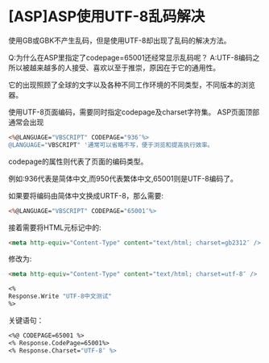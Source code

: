# [ASP]ASP使用UTF-8乱码解决

使用GB或GBK不产生乱码，但是使用UTF-8却出现了乱码的解决方法。

Q:为什么在ASP里指定了codepage=65001还经常显示乱码呢？ A:UTF-8编码之所以被越来越多的人接受、喜欢以至于推崇，原因在于它的通用性。

它的出现照顾了全球的文字以及各种不同工作环境的不同类型，不同版本的浏览器。

<!-- more -->

使用UTF-8页面编码，需要同时指定codepage及charset字符集。 ASP页面顶部通常会出现

```asp
<%@LANGUAGE="VBSCRIPT" CODEPAGE="936″%>
@LANGUAGE="VBSCRIPT" '通常可以省略不写，便于浏览和提高执行效率。
```

codepage的属性则代表了页面的编码类型。 

例如:936代表是简体中文,而950代表繁体中文,65001则是UTF-8编码了。 

如果要将编码由简体中文换成URTF-8，那么需要:

```asp
<%@LANGUAGE="VBSCRIPT" CODEPAGE="65001″%>
```

接着需要将HTML元标记中的:

```html
<meta http-equiv="Content-Type" content="text/html; charset=gb2312″ />
```

修改为:

```html
<meta http-equiv="Content-Type" content="text/html; charset=utf-8″ />
```

```vb
<%
Response.Write "UTF-8中文测试"
%>
```

关键语句：

```vb
<%@ CODEPAGE=65001 %>
<% Response.CodePage=65001%>
<% Response.Charset="UTF-8″ %>
```

